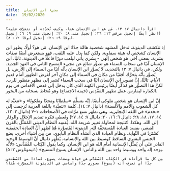 ```yaml
---
title:  مجيء ابن الإنسان
date:  19/02/2020
---
```


`اقرأ دانيال ٧: ١٣. مَن هو ابن الإنسان هنا، وكيف نُحدِّده أو نتعرَّف عليه؟ (انظر أيضًا إنجيل مرقس ١٣: ٢٦؛ إنجيل متى ٨: ٢٠؛ إنجيل متى ٩: ٦؛ إنجيل لوقا ٩: ٢٦؛ إنجيل لوقا ١٢: ٨).`

إذ تنكشف الدينونة، تدخل المشهد شخصية هامَّة جدًا: ابن الإنسان. مَن هو؟ أولًا، يظهر ابن الإنسان كشخص له هيئة سماوية. ولكن كما يدل عليه اللقب، فهو يستعرض أيضًا صفات بشرية. بمعنى آخر، هو شخص إلهي - بشري يأتي ليلعب دورًا فاعلًا في الدينونة. ثانيًا، ابن الإنسان آتيًا في سحاب السماء هو تصوُّر شائع عن مجيء المسيح الثاني في العهد الجديد. ولكن، في دانيال ٧: ١٣ بالتحديد، لا يُصوَّر ابن الإنسان بأنَّه آتيًا من السماء إلى الأرض، بل يُصوَّر بأنَّه يتحرَّك أفقيًا من مكان في السماء إلى مكانٍ آخر لغرض الظهور أمام قديم الأيام. ثالثًا، إنَّ تصوير ابن الإنسان آتيًا في سحب السماء تُشير إلى مظهر منظور للرب. لكنَّ هذا التصوُّر هو مُذكِّر أيضًا برئيس الكهنة الذي كان يدخل إلى قدس الأقداس في يوم الكفارة ليمارس عمل تطهير المَقْدِس (خيمة الاجتماع) وهو مُحاط بسحابة من البخور.

إنَّ ابن الإنسان هو شخص ملوكي أيضًا. إنَّه يتسلَّم «سلطانًا ومجدًا وملكوتًا» و «تتعبَّد له كل الشعوب والأمم والألسنة» (دانيال ٧: ١٤). كلمة «تتعبَّد» باللغة العربية تُرجمت إلى «تخدم» في اللغة الإنجليزية. وهي تظهر تسع مرَّات في الأصحاحات ١-٧ (دانيال ٣: ١٢، ١٤، ١٧، ١٨، ٢٨؛ دانيال ٦: ١٦، ٢٠؛ دانيال ٧: ١٤، ٢٧) وتُعطي فكرة تقديم الإجلال والوقار إلى الله. وهكذا، كنتيجة لمحاولة تغيير شريعة الله، يُفسِد النظام الديني المُمَثَّل بالقرن الصغير، يفسد العبادة المُستحقَّة لله. الدينونة المُصوَّرة هُنا تُظهِر أنَّ العبادة الحقيقية تُسْتَرَدّ في النِّهاية. ونظام العبادة الذي أنشأه النظام البابوي، من بين أشياء أخرى، يضع الجنس البشري الساقط كوسيط بين الله والإنسانية. يُظْهِر دانيال أنَّ الوسيط الوحيد القادر على أن يُمثِّل الإنسانية أمام الله هو ابن الإنسان. وكما يقول الكِتَاب المُقَدَّس: «لأنَّه يوجد إله واحد ووسيط واحد بين الله والناس: الإنسان يسوع المسيح» (١تيموثاوس ٢: ٥).

`مِن كل ما قرأناه في الكِتَاب المُقَدَّس عن حياة وصفات يسوع، لماذا من المُطمئن جدًا أن نعرف أنه (يسوع) محوري جدًا وأساسي في الدينونة المصوَّرة هُنا؟`